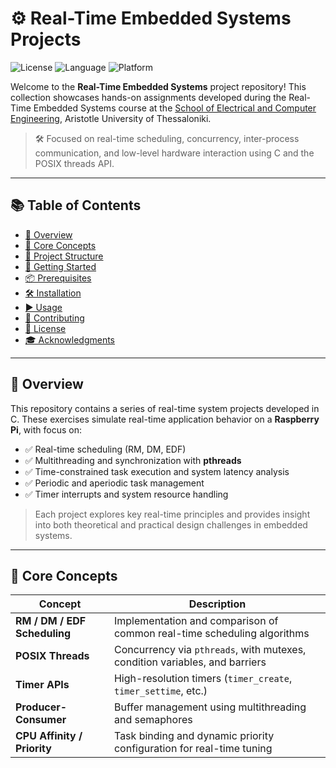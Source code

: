 # ⚙️ Real-Time Embedded Systems Projects

![License](https://img.shields.io/badge/license-MIT-green.svg)
![Language](https://img.shields.io/badge/language-C-blue.svg)
![Platform](https://img.shields.io/badge/platform-Raspberry%20Pi-lightgrey.svg)

Welcome to the **Real-Time Embedded Systems** project repository! This collection showcases hands-on assignments developed during the Real-Time Embedded Systems course at the [School of Electrical and Computer Engineering](https://ee.auth.gr), Aristotle University of Thessaloniki.

> 🛠️ Focused on real-time scheduling, concurrency, inter-process communication, and low-level hardware interaction using C and the POSIX threads API.

---

## 📚 Table of Contents

- [🚀 Overview](#-overview)
- [🧠 Core Concepts](#-core-concepts)
- [📁 Project Structure](#-project-structure)
- [🔧 Getting Started](#-getting-started)
- [📦 Prerequisites](#-prerequisites)
- [🛠 Installation](#-installation)
- [▶️ Usage](#️-usage)
- [🤝 Contributing](#-contributing)
- [📝 License](#-license)
- [🎓 Acknowledgments](#-acknowledgments)

---

## 🚀 Overview

This repository contains a series of real-time system projects developed in C. These exercises simulate real-time application behavior on a **Raspberry Pi**, with focus on:

- ✅ Real-time scheduling (RM, DM, EDF)
- ✅ Multithreading and synchronization with **pthreads**
- ✅ Time-constrained task execution and system latency analysis
- ✅ Periodic and aperiodic task management
- ✅ Timer interrupts and system resource handling

> Each project explores key real-time principles and provides insight into both theoretical and practical design challenges in embedded systems.

---

## 🧠 Core Concepts

| Concept                     | Description                                                                 |
|----------------------------|-----------------------------------------------------------------------------|
| **RM / DM / EDF Scheduling** | Implementation and comparison of common real-time scheduling algorithms   |
| **POSIX Threads**           | Concurrency via `pthreads`, with mutexes, condition variables, and barriers |
| **Timer APIs**              | High-resolution timers (`timer_create`, `timer_settime`, etc.)            |
| **Producer-Consumer**       | Buffer management using multithreading and semaphores                     |
| **CPU Affinity / Priority** | Task binding and dynamic priority configuration for real-time tuning       |

